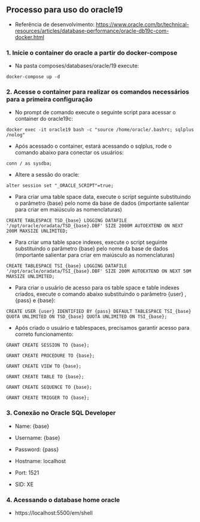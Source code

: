 ## Processo para uso do oracle19

* Referência de desenvolvimento: https://www.oracle.com/br/technical-resources/articles/database-performance/oracle-db19c-com-docker.html

### 1. Inicie o container do oracle a partir do docker-compose

* Na pasta composes/databases/oracle/19 execute: 

`docker-compose up -d`

### 2. Acesse o container para realizar os comandos necessários para a primeira configuração

* No prompt de comando execute o seguinte script para acessar o container do oracle19c:

`docker exec -it oracle19 bash -c "source /home/oracle/.bashrc; sqlplus /nolog"`

* Após acessado o container, estará acessando o sqlplus, rode o comando abaixo para conectar os usuários:

`conn / as sysdba;`

* Altere a sessão do oracle:

`alter session set "_ORACLE_SCRIPT"=true;`

* Para criar uma table space data, execute o script seguinte substituindo o parâmetro {base} pelo nome da base de dados (importante salientar para criar em maiúsculo as nomenclaturas)

`CREATE TABLESPACE TSD_{base} LOGGING DATAFILE '/opt/oracle/oradata/TSD_{base}.DBF' SIZE 2000M AUTOEXTEND ON NEXT 200M MAXSIZE UNLIMITED;`

* Para criar uma table space indexes, execute o script seguinte substituindo o parâmetro {base} pelo nome da base de dados (importante salientar para criar em maiúsculo as nomenclaturas)

`CREATE TABLESPACE TSI_{base} LOGGING DATAFILE '/opt/oracle/oradata/TSI_{base}.DBF' SIZE 200M AUTOEXTEND ON NEXT 50M MAXSIZE UNLIMITED;`

* Para criar o usuário de acesso para os table space e table indexes criados, execute o comando abaixo substituindo o parâmetro {user} , {pass} e {base}:

`CREATE USER {user} IDENTIFIED BY {pass} DEFAULT TABLESPACE TSI_{base} QUOTA UNLIMITED ON TSD_{base} QUOTA UNLIMITED ON TSI_{base};`

* Após criado o usuário e tablespaces, precisamos garantir acesso para correto funcionamento:

`GRANT CREATE SESSION TO {base};`

`GRANT CREATE PROCEDURE TO {base};`

`GRANT CREATE VIEW TO {base};`

`GRANT CREATE TABLE TO {base};`

`GRANT CREATE SEQUENCE TO {base};`

`GRANT CREATE TRIGGER TO {base};`

### 3. Conexão no Oracle SQL Developer

* Name: {base}

* Username: {base}

* Password: {pass}

* Hostname: localhost

* Port: 1521

* SID: XE

### 4. Acessando o database home oracle

* https://localhost:5500/em/shell 